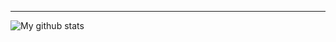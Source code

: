 
<p align="center">

 <hr>

 ![My github stats](https://github-readme-stats.vercel.app/api?username=xeyalbeylerov&show_icons=true&title_color=fff&icon_color=79ff97&text_color=9f9f9f&bg_color=151515)

  </p>
